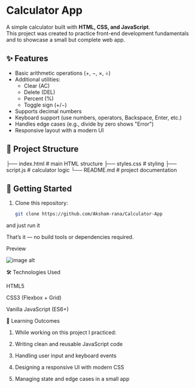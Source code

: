 # Calculator App

A simple calculator built with **HTML, CSS, and JavaScript**.  
This project was created to practice front-end development fundamentals and to showcase a small but complete web app.

## ✨ Features
- Basic arithmetic operations (+, −, ×, ÷)
- Additional utilities:
  - Clear (AC)
  - Delete (DEL)
  - Percent (%)
  - Toggle sign (+/−)
- Supports decimal numbers
- Keyboard support (use numbers, operators, Backspace, Enter, etc.)
- Handles edge cases (e.g., divide by zero shows "Error")
- Responsive layout with a modern UI

## 📂 Project Structure
├── index.html # main HTML structure
├── styles.css # styling
├── script.js # calculator logic
└── README.md # project documentation


## 🚀 Getting Started
1. Clone this repository:
   ```bash
   git clone https://github.com/Aksham-rana/Calculator-App
  and just run it
  
That’s it — no build tools or dependencies required.

Preview 

![image alt](https://github.com/Aksham-rana/Calculator-App/blob/main/Screenshot%202025-09-05%20093522.png?raw=true)

🛠️ Technologies Used

HTML5

CSS3 (Flexbox + Grid)

Vanilla JavaScript (ES6+)

📖 Learning Outcomes

1. While working on this project I practiced:

2. Writing clean and reusable JavaScript code

3. Handling user input and keyboard events

4. Designing a responsive UI with modern CSS

5. Managing state and edge cases in a small app
